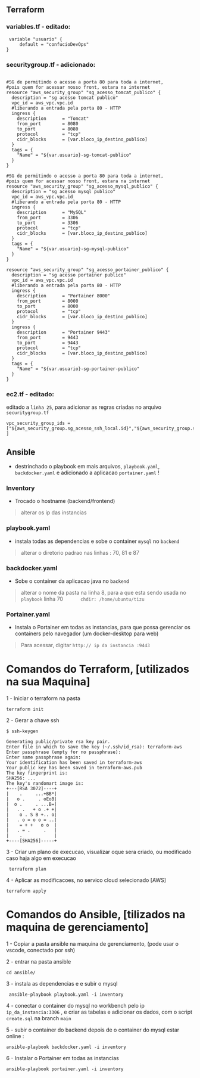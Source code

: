 ## Terraform

### variables.tf - editado:
```
 variable "usuario" {
     default = "confucioDevOps"
}
```

### securitygroup.tf - adicionado:
```

#SG de permitindo o acesso a porta 80 para toda a internet, 
#pois quem for acessar nosso front, estara na internet
resource "aws_security_group" "sg_acesso_tomcat_publico" {
  description = "sg acesso tomcat publico"
  vpc_id = aws_vpc.vpc.id
  #liberando a entrada pela porta 80 - HTTP
  ingress {
    description      = "Tomcat"
    from_port        = 8080
    to_port          = 8080
    protocol         = "tcp"
    cidr_blocks      = [var.bloco_ip_destino_publico]
  }
  tags = {
    "Name" = "${var.usuario}-sg-tomcat-publico"
  }
}

#SG de permitindo o acesso a porta 80 para toda a internet, 
#pois quem for acessar nosso front, estara na internet
resource "aws_security_group" "sg_acesso_mysql_publico" {
  description = "sg acesso mysql publico"
  vpc_id = aws_vpc.vpc.id
  #liberando a entrada pela porta 80 - HTTP
  ingress {
    description      = "MySQL"
    from_port        = 3306
    to_port          = 3306
    protocol         = "tcp"
    cidr_blocks      = [var.bloco_ip_destino_publico]
  }
  tags = {
    "Name" = "${var.usuario}-sg-mysql-publico"
  }
}

resource "aws_security_group" "sg_acesso_portainer_publico" {
  description = "sg acesso portainer publico"
  vpc_id = aws_vpc.vpc.id
  #liberando a entrada pela porta 80 - HTTP
  ingress {
    description      = "Portainer 8000"
    from_port        = 8000
    to_port          = 8000
    protocol         = "tcp"
    cidr_blocks      = [var.bloco_ip_destino_publico]
  }
  ingress {
    description      = "Portainer 9443"
    from_port        = 9443
    to_port          = 9443
    protocol         = "tcp"
    cidr_blocks      = [var.bloco_ip_destino_publico]
  }
  tags = {
    "Name" = "${var.usuario}-sg-portainer-publico"
  }
}
```

### ec2.tf - editado:
editado a `linha 25`, para adicionar as regras criadas no arquivo `securitygroup.tf`
```  
vpc_security_group_ids = ["${aws_security_group.sg_acesso_ssh_local.id}","${aws_security_group.sg_acesso_web_publico.id}","${aws_security_group.sg_acesso_tomcat_publico.id}","${aws_security_group.sg_acesso_mysql_publico.id}","${aws_security_group.sg_acesso_portainer_publico.id}" ]
```

## Ansible
- destrinchado o playbook em mais arquivos,
`playbook.yaml`, `backdocker.yaml` e adicionado a aplicacao `portainer.yaml` !

### Inventory
- Trocado o hostname (backend/frontend)
> alterar os ip das instancias

### playbook.yaml
- instala todas as dependencias e sobe o container `mysql` no `backend`
> alterar o diretorio padrao nas linhas : 70, 81 e 87

### backdocker.yaml
- Sobe o container da aplicacao java no `backend`
>  alterar o nome da pasta na linha 8, para a que esta sendo usada no `playbook` linha 70
```       chdir: /home/ubuntu/tizu ```

### Portainer.yaml
- Instala o Portainer em todas as instancias, para que possa gerenciar os containers pelo navegador (um docker-desktop para web)
> Para acessar, digitar `http:// ip da instancia :9443`

# Comandos do Terraform, [utilizados na sua Maquina]

1 - Iniciar o terraform na pasta
```
terraform init
```

2 - Gerar a chave ssh
```
$ ssh-keygen
```
```
Generating public/private rsa key pair.
Enter file in which to save the key (~/.ssh/id_rsa): terraform-aws
Enter passphrase (empty for no passphrase): 
Enter same passphrase again: 
Your identification has been saved in terraform-aws
Your public key has been saved in terraform-aws.pub
The key fingerprint is:
SHA256: ...
The key's randomart image is:
+---[RSA 3072]----+
|    .     ...+BB*|
|   o .     . oEoB|
|  o .     . ...B=|
|   . .   + o .+ +|
|    o . S B +.. o|
|   . o = o o = ..|
|    = + +   o o  |
|   . = .     .   |
|    .            |
+----[SHA256]-----+
```

3 - Criar um plano de execucao, visualizar oque sera criado, ou modificado caso haja algo em execucao
```
 terraform plan
```

4 - Aplicar as modificacoes, no servico cloud selecionado [AWS]
```
terraform apply
```
 

# Comandos do Ansible, [tilizados na maquina de gerenciamento]
1 - Copiar a pasta ansible na maquina de gerenciamento, (pode usar o vscode, conectado por ssh)

2 - entrar na pasta ansible
```
cd ansible/
```

3 - instala as dependencias e e subir o mysql
```
 ansible-playbook playbook.yaml -i inventory
```

4 - conectar o container do mysql no workbench pelo ip `ip_da_instancia:3306` , e criar as tabelas e adicionar os dados, com o script `create.sql` na branch `main`

5 - subir o container do backend depois de o container do mysql estar online :
```  
ansible-playbook backdocker.yaml -i inventory 
```

6 - Instalar o Portainer em todas as instancias
```
ansible-playbook portainer.yaml -i inventory 
```